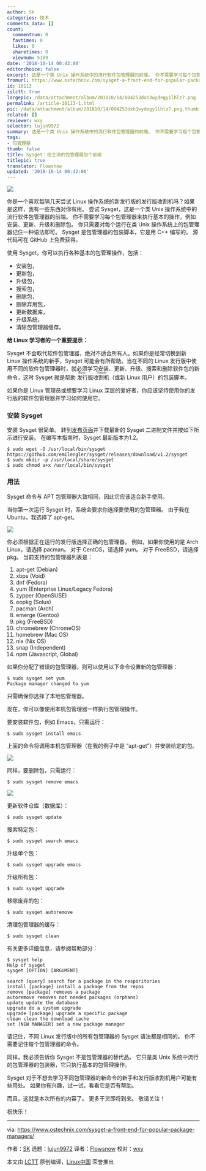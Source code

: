 ```yaml
---
author: Sk
categories: 技术
comments_data: []
count:
  commentnum: 0
  favtimes: 0
  likes: 0
  sharetimes: 0
  viewnum: 5189
date: '2018-10-14 00:42:00'
editorchoice: false
excerpt: 这是一个类 Unix 操作系统中的流行软件包管理器的前端。 你不需要学习每个包管理器来执行基本的操作。你只需要对每个运行在类 Unix 操作系统上的包管理器记住一种语法即可。
fromurl: https://www.ostechnix.com/sysget-a-front-end-for-popular-package-managers/
id: 10113
islctt: true
largepic: /data/attachment/album/201810/14/004253dxh3wydegy1lhlz7.png
permalink: /article-10113-1.html
pic: /data/attachment/album/201810/14/004253dxh3wydegy1lhlz7.png.thumb.jpg
related: []
reviewer: wxy
selector: lujun9972
summary: 这是一个类 Unix 操作系统中的流行软件包管理器的前端。 你不需要学习每个包管理器来执行基本的操作。你只需要对每个运行在类 Unix 操作系统上的包管理器记住一种语法即可。
tags:
- 包管理器
thumb: false
title: Sysget：给主流的包管理器加个前端
titlepic: true
translator: Flowsnow
updated: '2018-10-14 00:42:00'
---
```


![](/data/attachment/album/201810/14/004253dxh3wydegy1lhlz7.png)


你是一个喜欢每隔几天尝试 Linux 操作系统的新发行版的发行版收割机吗？如果是这样，我有一些东西对你有用。 尝试 Sysget，这是一个类 Unix 操作系统中的流行软件包管理器的前端。 你不需要学习每个包管理器来执行基本的操作，例如安装、更新、升级和删除包。 你只需要对每个运行在类 Unix 操作系统上的包管理器记住一种语法即可。 Sysget 是包管理器的包装脚本，它是用 C++ 编写的。 源代码可在 GitHub 上免费获得。


使用 Sysget，你可以执行各种基本的包管理操作，包括：


* 安装包，
* 更新包，
* 升级包，
* 搜索包，
* 删除包，
* 删除弃用包，
* 更新数据库，
* 升级系统，
* 清除包管理器缓存。


**给 Linux 学习者的一个重要提示：**


Sysget 不会取代软件包管理器，绝对不适合所有人。如果你是经常切换到新 Linux 操作系统的新手，Sysget 可能会有所帮助。当在不同的 Linux 发行版中使用不同的软件包管理器时，就必须学习安装、更新、升级、搜索和删除软件包的新命令，这时 Sysget 就是帮助<ruby> 发行版收割机 <rt>  distro hopper </rt></ruby>（或新 Linux 用户）的包装脚本。


如果你是 Linux 管理员或想要学习 Linux 深层的爱好者，你应该坚持使用你的发行版的软件包管理器并学习如何使用它。


### 安装 Sysget


安装 Sysget 很简单。 转到[发布页面](https://github.com/emilengler/sysget/releases)并下载最新的 Sysget 二进制文件并按如下所示进行安装。 在编写本指南时，Sysget 最新版本为1.2。



```
$ sudo wget -O /usr/local/bin/sysget https://github.com/emilengler/sysget/releases/download/v1.2/sysget
$ sudo mkdir -p /usr/local/share/sysget
$ sudo chmod a+x /usr/local/bin/sysget
```

### 用法


Sysget 命令与 APT 包管理器大致相同，因此它应该适合新手使用。


当你第一次运行 Sysget 时，系统会要求你选择要使用的包管理器。 由于我在 Ubuntu，我选择了 apt-get。


![](/data/attachment/album/201810/14/004233w263ys8peodwsp4o.png)


你必须根据正在运行的发行版选择正确的包管理器。 例如，如果你使用的是 Arch Linux，请选择 pacman。 对于 CentOS，请选择 yum。 对于 FreeBSD，请选择 pkg。 当前支持的包管理器列表是：


1. apt-get (Debian)
2. xbps (Void)
3. dnf (Fedora)
4. yum (Enterprise Linux/Legacy Fedora)
5. zypper (OpenSUSE)
6. eopkg (Solus)
7. pacman (Arch)
8. emerge (Gentoo)
9. pkg (FreeBSD)
10. chromebrew (ChromeOS)
11. homebrew (Mac OS)
12. nix (Nix OS)
13. snap (Independent)
14. npm (Javascript, Global)


如果你分配了错误的包管理器，则可以使用以下命令设置新的包管理器：



```
$ sudo sysget set yum
Package manager changed to yum
```

只需确保你选择了本地包管理器。


现在，你可以像使用本机包管理器一样执行包管理操作。


要安装软件包，例如 Emacs，只需运行：



```
$ sudo sysget install emacs
```

上面的命令将调用本机包管理器（在我的例子中是 “apt-get”）并安装给定的包。


![](/data/attachment/album/201810/14/004234lhi5mxgwewmmno1g.png)


同样，要删除包，只需运行：



```
$ sudo sysget remove emacs
```

![](/data/attachment/album/201810/14/004235ka1c9rh9bhhch555.png)


更新软件仓库（数据库）：



```
$ sudo sysget update
```

搜索特定包：



```
$ sudo sysget search emacs
```

升级单个包：



```
$ sudo sysget upgrade emacs
```

升级所有包：



```
$ sudo sysget upgrade
```

移除废弃的包：



```
$ sudo sysget autoremove
```

清理包管理器的缓存：



```
$ sudo sysget clean
```

有关更多详细信息，请参阅帮助部分：



```
$ sysget help
Help of sysget
sysget [OPTION] [ARGUMENT]

search [query] search for a package in the resporitories
install [package] install a package from the repos
remove [package] removes a package
autoremove removes not needed packages (orphans)
update update the database
upgrade do a system upgrade
upgrade [package] upgrade a specific package
clean clean the download cache
set [NEW MANAGER] set a new package manager
```

请记住，不同 Linux 发行版中的所有包管理器的 Sysget 语法都是相同的。 你不需要记住每个包管理器的命令。


同样，我必须告诉你 Sysget 不是包管理器的替代品。 它只是类 Unix 系统中流行的包管理器的包装器，它只执行基本的包管理操作。


Sysget 对于不想去学习不同包管理器的新命令的新手和发行版收割机用户可能有些用处。 如果你有兴趣，试一试，看看它是否有帮助。


而且，这就是本次所有的内容了。 更多干货即将到来。 敬请关注！


祝快乐！




---


via: <https://www.ostechnix.com/sysget-a-front-end-for-popular-package-managers/>


作者：[SK](https://www.ostechnix.com/author/sk/) 选题：[lujun9972](https://github.com/lujun9972) 译者：[Flowsnow](https://github.com/Flowsnow) 校对：[wxy](https://github.com/wxy)


本文由 [LCTT](https://github.com/LCTT/TranslateProject) 原创编译，[Linux中国](https://linux.cn/) 荣誉推出
